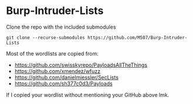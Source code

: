 # Burp-Intruder-Lists

Clone the repo with the included submodules
```
git clone --recurse-submodules https://github.com/M507/Burp-Intruder-Lists
```

Most of the wordlists are copied from:
- https://github.com/swisskyrepo/PayloadsAllTheThings
- https://github.com/xmendez/wfuzz
- https://github.com/danielmiessler/SecLists
- https://github.com/sh377c0d3/Payloads

If I copied your wordlist without mentioning your GitHub above lmk. 